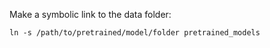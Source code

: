 Make a symbolic link to the data folder:

`ln -s /path/to/pretrained/model/folder pretrained_models`
